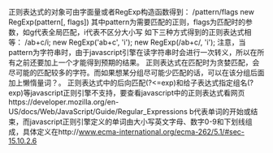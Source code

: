 正则表达式的对象可由字面量或者RegExp构造函数得到：
/pattern/flags
new RegExp(pattern[, flags])
其中pattern为需要匹配的正则，flags为匹配时的参数，如g代表全局匹配，i代表不区分大小写
如下三种方式得到的正则表达式相等：
/ab+c/i;
new RegExp('ab+c', 'i');
new RegExp(/ab+c/, 'i');
注意，当pattern为字符串时，由于javascript引擎在读字符串时会进行一次转义，所以在所有之前还要加上一个才能得到预期的结果。
正则表达式在匹配时为贪婪匹配，会尽可能的匹配较多的字符。而如果想某分组尽可能少匹配的话，可以在该分组后面加上懒惰量词？。
正则表达式中的后向匹配(?<=exp)和给子表达式指定组名(?<name>exp)等javascript正则引擎不支持，要查看javascript中的正则表达式看网页https://developer.mozilla.org/en-US/docs/Web/JavaScript/Guide/Regular_Expressions
b代表单词的开始或结束，而javascript正则引擎定义的单词由大小写英文字母、数字0-9和下划线组成，具体定义在http://www.ecma-international.org/ecma-262/5.1/#sec-15.10.2.6